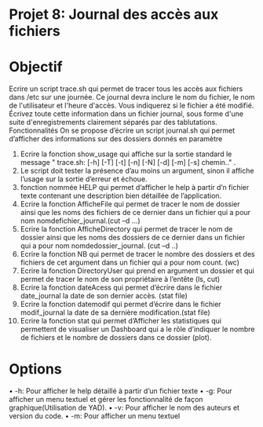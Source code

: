 # Projet 8: Journal des accès aux fichiers
# Objectif
Ecrire un script trace.sh qui permet de tracer tous les accès aux fichiers dans /etc sur une
journée. Ce journal devra inclure le nom du fichier, le nom de l'utilisateur et l'heure d'accès.
Vous indiquerez si le fichier a été modifié. Écrivez toute cette information dans un fichier
journal, sous forme d'une suite d'enregistrements clairement séparés par des tablutations.
Fonctionnalités
On se propose d’écrire un script journal.sh qui permet d’afficher des informations sur des
dossiers donnés en paramètre
1. Ecrire la fonction show_usage qui affiche sur la sortie standard le message
" trace.sh: [-h] [-T] [-t] [-n] [-N] [-d] [-m] [-s] chemin.." .
2. Le script doit tester la présence d’au moins un argument, sinon il affiche l’usage sur la
sortie d’erreur et échoue.
3. fonction nommée HELP qui permet d’afficher le help à partir d’n fichier texte contenant une
description bien détaillée de l’application.
4. Ecrire la fonction AfficheFile qui permet de tracer le nom de dossier ainsi que les noms
des fichiers de ce dernier dans un fichier qui a pour nom nomdefichier_journal.(cut –d ...)
5. Ecrire la fonction AfficheDirectory qui permet de tracer le nom de dossier ainsi que les
noms des dossiers de ce dernier dans un fichier qui a pour nom nomdedossier_journal.
(cut –d ..)
6. Ecrire la fonction NB qui permet de tracer le nombre des dossiers et des fichiers de cet
argument dans un fichier qui a pour nom count. (wc)
7. Ecrire la fonction DirectoryUser qui prend en argument un dossier et qui permet de
tracer le nom de son propriétaire à l’entête (ls, cut)
8. Ecrire la fonction dateAcess qui permet d’écrire dans le fichier date_journal la date de
son dernier accès. (stat file)
9. Ecrire la fonction datemodif qui permet d’écrire dans le fichier modif_journal la date de
sa dernière modification.(stat file)
10. Ecrire la fonction stat qui permet d’Afficher les statistiques qui permettent de visualiser un
Dashboard qui a le rôle d’indiquer le nombre de fichiers et le nombre de dossiers dans ce
dossier (plot).

# Options

• -h: Pour afficher le help détaillé à partir d’un fichier texte
• -g: Pour afficher un menu textuel et gérer les fonctionnalité de façon graphique(Utilisation de YAD).
• -v: Pour afficher le nom des auteurs et version du code.
• -m: Pour afficher un menu textuel
